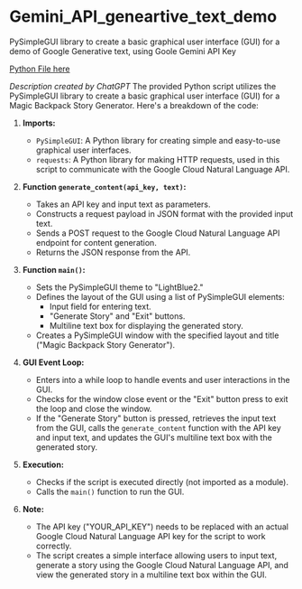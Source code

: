 # Gemini_API_geneartive_text_demo
PySimpleGUI library to create a basic graphical user interface (GUI) for a demo of Google Generative text, using Goole Gemini API Key

[Python File here](https://github.com/kephalian/Gemini_API_geneartive_text_demo/blob/main/Gemini%20(API%20key%20needed).py")

*Description created by ChatGPT*
The provided Python script utilizes the PySimpleGUI library to create a basic graphical user interface (GUI) for a Magic Backpack Story Generator. Here's a breakdown of the code:

1. **Imports:**
   - `PySimpleGUI`: A Python library for creating simple and easy-to-use graphical user interfaces.
   - `requests`: A Python library for making HTTP requests, used in this script to communicate with the Google Cloud Natural Language API.

2. **Function `generate_content(api_key, text)`:**
   - Takes an API key and input text as parameters.
   - Constructs a request payload in JSON format with the provided input text.
   - Sends a POST request to the Google Cloud Natural Language API endpoint for content generation.
   - Returns the JSON response from the API.

3. **Function `main()`:**
   - Sets the PySimpleGUI theme to "LightBlue2."
   - Defines the layout of the GUI using a list of PySimpleGUI elements:
     - Input field for entering text.
     - "Generate Story" and "Exit" buttons.
     - Multiline text box for displaying the generated story.
   - Creates a PySimpleGUI window with the specified layout and title ("Magic Backpack Story Generator").

4. **GUI Event Loop:**
   - Enters into a while loop to handle events and user interactions in the GUI.
   - Checks for the window close event or the "Exit" button press to exit the loop and close the window.
   - If the "Generate Story" button is pressed, retrieves the input text from the GUI, calls the `generate_content` function with the API key and input text, and updates the GUI's multiline text box with the generated story.

5. **Execution:**
   - Checks if the script is executed directly (not imported as a module).
   - Calls the `main()` function to run the GUI.

6. **Note:**
   - The API key ("YOUR_API_KEY") needs to be replaced with an actual Google Cloud Natural Language API key for the script to work correctly.
   - The script creates a simple interface allowing users to input text, generate a story using the Google Cloud Natural Language API, and view the generated story in a multiline text box within the GUI.
